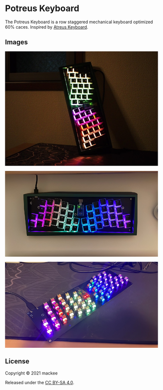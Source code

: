 # Potreus Keyboard

The Potreus Keyboard is a row staggered mechanical keyboard optimized 60% caces. Inspired by [Atreus Keyboard](https://gitlab.com/technomancy/atreus).

## Images

![Image1](docs/images/potreus_image1.jpg)

![Image1](docs/images/potreus_image2.jpg)

![Image1](docs/images/potreus_image3.jpg)

## License

Copyright © 2021 mackee

Released under the [CC BY-SA 4.0](https://creativecommons.org/licenses/by-sa/4.0/).
